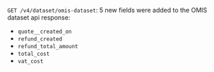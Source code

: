 `GET /v4/dataset/omis-dataset`: 5 new fields were added to the OMIS dataset api response:
- `quote__created_on`
- `refund_created`
- `refund_total_amount`
- `total_cost`
- `vat_cost`

